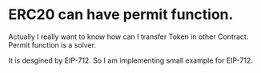 # ERC20 can have permit function.
Actually I really want to know how can I transfer Token in other Contract.
Permit function is a solver.

It is desgined by EIP-712.
So I am implementing small example for EIP-712.